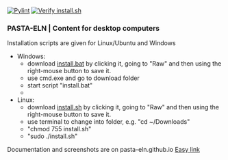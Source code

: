 
[![Pylint](https://github.com/PASTA-ELN/desktop/actions/workflows/pylint.yml/badge.svg)](https://github.com/PASTA-ELN/desktop/actions/workflows/pylint.yml)
[![Verify install.sh](https://github.com/PASTA-ELN/desktop/actions/workflows/main.yml/badge.svg)](https://github.com/PASTA-ELN/desktop/actions/workflows/main.yml)

### PASTA-ELN | Content for desktop computers
Installation scripts are given for Linux/Ubuntu and Windows

- Windows:
  - download [install.bat](https://github.com/PASTA-ELN/desktop/blob/master/install.bat) by clicking it, going to "Raw" and then using the right-mouse button to save it.
  - use cmd.exe and go to download folder
  - start script "install.bat"
  -
- Linux:
  - download [install.sh](https://github.com/PASTA-ELN/desktop/blob/master/install.sh)  by clicking it, going to "Raw" and then using the right-mouse button to save it.
  - use terminal to change into folder, e.g. "cd ~/Downloads"
  - "chmod 755 install.sh"
  - "sudo ./install.sh"

Documentation and screenshots are on pasta-eln.github.io [Easy link](https://pasta-eln.github.io/)
